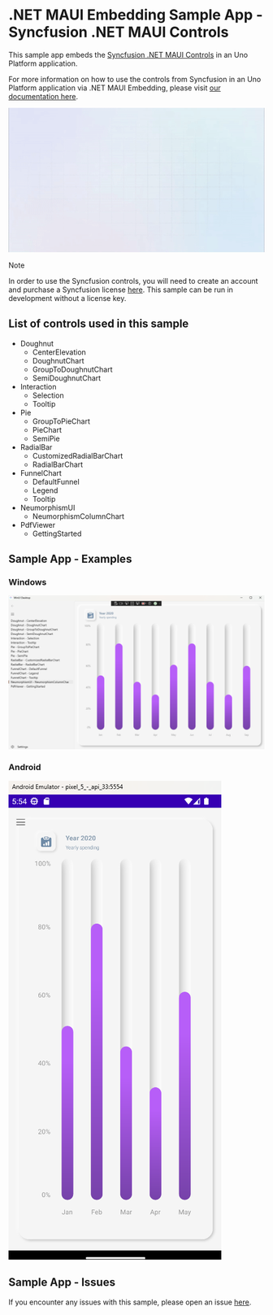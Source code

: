 # .NET MAUI Embedding Sample App - Syncfusion .NET MAUI Controls

This sample app embeds the [Syncfusion .NET MAUI Controls](https://www.syncfusion.com/maui-controls) in an Uno Platform application.

For more information on how to use the controls from Syncfusion in an Uno Platform application via .NET MAUI Embedding, please visit [our documentation here](https://aka.platform.uno/maui-embedding-sample-app-syncfusion).

<img src="doc/assets/third-party-sample-syncfusion.gif" alt="Syncfusion .NET MAUI Controls Demo sample" />

> [!NOTE]
> In order to use the Syncfusion controls, you will need to create an account and purchase a Syncfusion license [here](https://help.syncfusion.com/maui/licensing/overview). This sample can be run in development without a license key.

## List of controls used in this sample
- Doughnut
    - CenterElevation
    - DoughnutChart
    - GroupToDoughnutChart
    - SemiDoughnutChart
- Interaction 
    - Selection
    - Tooltip
- Pie 
    - GroupToPieChart
    - PieChart
    - SemiPie
- RadialBar 
    - CustomizedRadialBarChart
    - RadialBarChart
- FunnelChart 
    - DefaultFunnel
    - Legend
    - Tooltip
- NeumorphismUI 
    - NeumorphismColumnChart
- PdfViewer 
    - GettingStarted

## Sample App - Examples

### Windows

 ![Syncfusion Sample App running on Windows](doc/assets/SyncFusion_Windows.png)

### Android

 ![Syncfusion Sample App running on Android](doc/assets/SyncFusion_Android.png)

## Sample App - Issues
If you encounter any issues with this sample, please open an issue [here](https://github.com/unoplatform/uno/issues).